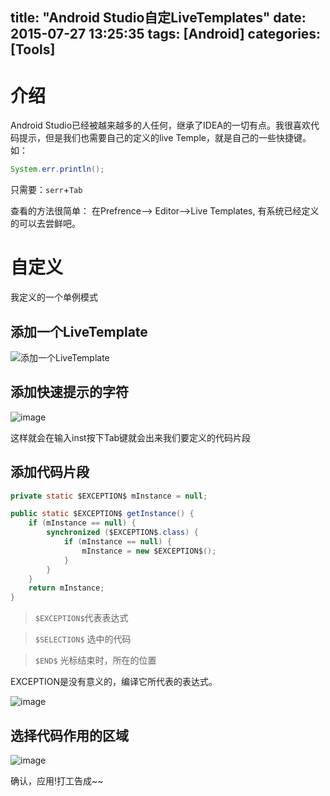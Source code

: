 title: "Android Studio自定LiveTemplates"
date: 2015-07-27 13:25:35
tags: [Android]
categories: [Tools]
---

# 介绍

 Android Studio已经被越来越多的人任何，继承了IDEA的一切有点。我很喜欢代码提示，但是我们也需要自己的定义的live Temple，就是自己的一些快捷键。
 如：
 
 ```Java
 System.err.println(); 
 ```
 
 只需要：`serr`+`Tab`
 
 
 查看的方法很简单：
 在Prefrence--> Editor-->Live Templates, 有系统已经定义的可以去尝鲜吧。
 
#  自定义

我定义的一个单例模式

## 添加一个LiveTemplate

![添加一个LiveTemplate](http://7xj9f0.com1.z0.glb.clouddn.com/live.png)

## 添加快速提示的字符

![image](http://7xj9f0.com1.z0.glb.clouddn.com/live_template_2.png)

这样就会在输入inst按下Tab键就会出来我们要定义的代码片段

## 添加代码片段

```Java
private static $EXCEPTION$ mInstance = null;

public static $EXCEPTION$ getInstance() {
    if (mInstance == null) {
        synchronized ($EXCEPTION$.class) {
            if (mInstance == null) {
                mInstance = new $EXCEPTION$();
            }
        }
    }
    return mInstance;
}

```
>
>`$EXCEPTION$`代表表达式

>`$SELECTION$` 选中的代码

>`$END$`  光标结束时，所在的位置

EXCEPTION是没有意义的，编译它所代表的表达式。

![image](http://7xj9f0.com1.z0.glb.clouddn.com/live_template_3.png)

## 选择代码作用的区域
![image](http://7xj9f0.com1.z0.glb.clouddn.com/live_template_4.png)

确认，应用!打工告成~~



 
 
 